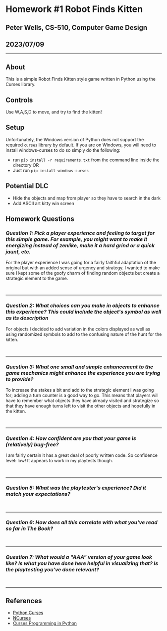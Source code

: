 # Homework #1 Robot Finds Kitten

## Peter Wells, CS-510, Computer Game Design

## 2023/07/09

---

## About

This is a simple Robot Finds Kitten style game written in Python using the Curses library.

## Controls

Use W,A,S,D to move, and try to find the kitten!

## Setup

Unfortunately, the Windows version of Python does not support the required `curses` library by default. If you are on Windows, you will need to install windows-curses to do so simply do the following:

- run `pip install -r requirements.txt` from the command line inside the directory OR
- Just run `pip install windows-curses`

## Potential DLC

- Hide the objects and map from player so they have to search in the dark
- Add ASCII art kitty win screen

## Homework Questions

### ***Question 1: Pick a player experience and feeling to target for this simple game. For example, you might want to make it energizing instead of zenlike, make it a hard grind or a quick jaunt, etc.***

For the player experience I was going for a fairly faithful adaptation of the original but with an added sense of urgency and strategy. I wanted to make sure I kept some of the goofy charm of finding random objects but create a strategic element to the game.

<br>

---

### ***Question 2: What choices can you make in objects to enhance this experience? This could include the object's symbol as well as its description***

For objects I decided to add variation in the colors displayed as well as using randomized symbols to add to the confusing nature of the hunt for the kitten.

<br>

---

### ***Question 3: What one small and simple enhancement to the game mechanics might enhance the experience you are trying to provide?***

To increase the stakes a bit and add to the strategic element I was going for; adding a turn counter is a good way to go. This means that players will have to remember what objects they have already visited and strategize so that they have enough turns left to visit the other objects and hopefully in the kitten.

<br>

---

### ***Question 4: How confident are you that your game is (relatively) bug-free?***

I am fairly certain it has a great deal of poorly written code. So confidence level: low! It appears to work in my playtests though.

<br>

---

### ***Question 5: What was the playtester's experience? Did it match your expectations?***

<br>

---

### ***Question 6: How does all this correlate with what you've read so far in The Book?***

<br>

---

### ***Question 7: What would a "AAA" version of your game look like? Is what you have done here helpful in visualizing that? Is the playtesting you've done relevant?***

<br>

---

## References

- [Python Curses](https://docs.python.org/3/howto/curses.html)
- [NCurses](http://www.ibiblio.org/pub/Linux/docs/HOWTO/other-formats/html_single/NCURSES-Programming-HOWTO.html#WHATIS)
- [Curses Programming in Python](https://www.devdungeon.com/content/curses-programming-python)
